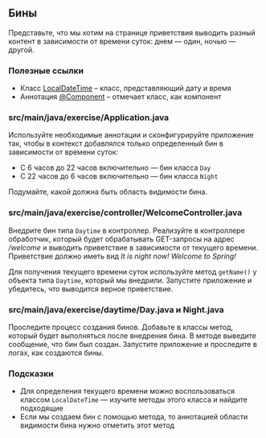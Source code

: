 ## Бины

Представьте, что мы хотим на странице приветствия выводить разный контент в зависимости от времени суток: днем — один, ночью — другой.

### Полезные ссылки

* Класс [LocalDateTime](https://docs.oracle.com/en/java/javase/11/docs/api/java.base/java/time/LocalDateTime.html) – класс, представляющий дату и время
* Аннотация [@Component](https://docs.spring.io/spring-framework/docs/current/javadoc-api/org/springframework/stereotype/Component.html) – отмечает класс, как компонент

### src/main/java/exercise/Application.java

Используйте необходимые аннотации и сконфигурируйте приложение так, чтобы в контекст добавлялся только определенный бин  в зависимости от времени суток:

* С 6 часов до 22 часов включительно — бин класса `Day`
* С 22 часов до 6 часов включительно — бин класса `Night`

Подумайте, какой должна быть область видимости бина.

### src/main/java/exercise/controller/WelcomeController.java

Внедрите бин типа `Daytime` в контроллер. Реализуйте в контроллере обработчик, который будет обрабатывать GET-запросы на адрес */welcome*  и выводить приветствие в зависимости от текущего времени. Приветствие должно иметь вид *It is night now! Welcome to Spring!*

Для получения текущего времени суток используйте метод `getName()` у объекта типа `Daytime`, который мы внедрили. Запустите приложение и убедитесь, что выводится верное приветствие.

### src/main/java/exercise/daytime/Day.java и Night.java

Проследите процесс создания бинов. Добавьте в классы метод, который будет выполняться после внедрения бина. В методе выведите сообщение, что бин был создан. Запустите приложение и проследите в логах, как создаются бины.

### Подсказки

* Для определения текущего времени можно воспользоваться классом `LocalDateTime` — изучите методы этого класса и найдите подходящие
* Если мы создаем бин с помощью метода, то аннотацией области видимости бина нужно отметить этот метод
